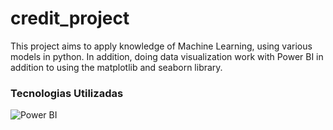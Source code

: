 # credit_project
This project aims to apply knowledge of Machine Learning, using various models in python. In addition, doing data visualization work with Power BI in addition to using the matplotlib and seaborn library.

### Tecnologias Utilizadas
![Power BI](https://img.shields.io/badge/Power%20BI-%23000000.svg?logo=power-bi&logoColor=white)

